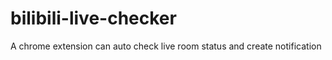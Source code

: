 # bilibili-live-checker
 A chrome extension can auto check live room status and create notification
